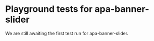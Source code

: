 # Playground tests for apa-banner-slider
We are still awaiting the first test run for apa-banner-slider.
